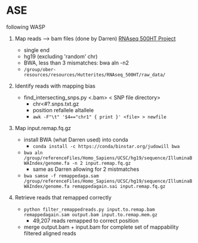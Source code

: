 # ASE

following WASP

1. Map reads --> bam files (done by Darren) 
[RNAseq 500HT Project](https://oberlab-tk.uchicago.edu/wiki/Hutterites/RNAseq%20500HT%20Project)
    * single end
    * hg19 (excluding 'random' chr)
    * BWA, less than 3 mismatches: bwa aln -n2
    * `/group/ober-resources/resources/Hutterites/RNAseq_500HT/raw_data/`
    
2. Identify reads with mapping bias
    * find_intersecting_snps.py <.bam> < SNP file directory>
        * chr<#?.snps.txt.gz
        * position refallele altallele
        * `awk -F"\t" '$4=="chr1" { print }' <file> > newfile`
        
3. Map input.remap.fq.gz
    * install BWA (what Darren used) into conda
      * `conda install -c https://conda/binstar.org/judowill bwa`
    * `bwa aln /group/referenceFiles/Homo_Sapiens/UCSC/hg19/sequence/IlluminaBWAIndex/genome.fa -n 2 input.remap.fq.gz`
      * same as Darren allowing for 2 mistmatches
    * `bwa samse -f remappedaga.sam /group/referenceFiles/Homo_Sapiens/UCSC/hg19/sequence/IlluminaBWAIndex/genome.fa remappedagain.sai input.remap.fq.gz`
    
4. Retrieve reads that remapped correctly
    * `python filter_remappedreads.py input.to.remap.bam remappedagain.sam output.bam input.to.remap.mem.gz`
      * 49,207 reads remapped to correct position
    * merge output.bam + input.bam for complete set of mappability filtered aligned reads
    
    
